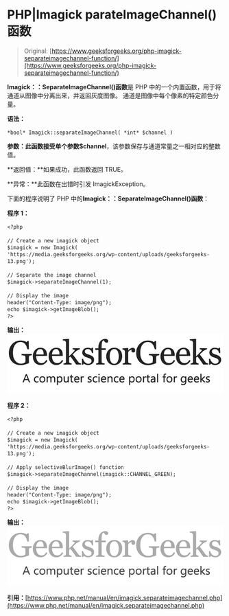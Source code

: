 # PHP|Imagick parateImageChannel()函数

> Original: [https://www.geeksforgeeks.org/php-imagick-separateimagechannel-function/](https://www.geeksforgeeks.org/php-imagick-separateimagechannel-function/)

**Imagick：：SeparateImageChannel()函数**是 PHP 中的一个内置函数，用于将通道从图像中分离出来，并返回灰度图像。 通道是图像中每个像素的特定颜色分量。

**语法：**

```
*bool* Imagick::separateImageChannel( *int* $channel )
```

**参数：**此函数接受单个参数**$channel**，该参数保存与通道常量之一相对应的整数值。

**返回值：**如果成功，此函数返回 TRUE。

**异常：**此函数在出错时引发 ImagickException。

下面的程序说明了 PHP 中的**Imagick：：SeparateImageChannel()函数**：

**程序 1：**

```
<?php

// Create a new imagick object
$imagick = new Imagick(
'https://media.geeksforgeeks.org/wp-content/uploads/geeksforgeeks-13.png');

// Separate the image channel
$imagick->separateImageChannel(1);

// Display the image
header("Content-Type: image/png");
echo $imagick->getImageBlob();
?>
```

**输出：**
![](img/12bd74e96c93e24d9f49db75de095500.png)

**程序 2：**

```
<?php

// Create a new imagick object
$imagick = new Imagick(
'https://media.geeksforgeeks.org/wp-content/uploads/geeksforgeeks-13.png');

// Apply selectiveBlurImage() function
$imagick->separateImageChannel(imagick::CHANNEL_GREEN);

// Display the image
header("Content-Type: image/png");
echo $imagick->getImageBlob();
?>
```

**输出：**
![](img/b545c096d4f3c0a06a12c90e1fd21e4d.png)

**引用：**[https://www.php.net/manual/en/imagick.separateimagechannel.php](https://www.php.net/manual/en/imagick.separateimagechannel.php)